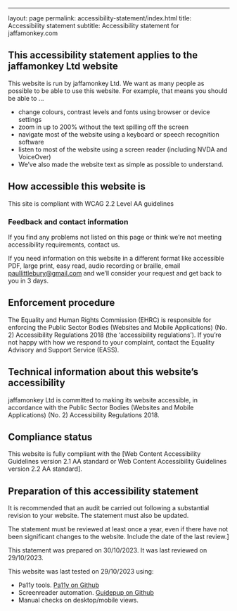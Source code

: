 ---
layout: page
permalink: accessibility-statement/index.html
title: Accessibility statement
subtitle: Accessibility statement for jaffamonkey.com


## This accessibility statement applies to the jaffamonkey Ltd website

This website is run by jaffamonkey Ltd. We want as many people as possible to be able to use this website. For example, that means you should be able to ...

- change colours, contrast levels and fonts using browser or device settings
- zoom in up to 200% without the text spilling off the screen
- navigate most of the website using a keyboard or speech recognition software
- listen to most of the website using a screen reader (including NVDA and VoiceOver)
- We’ve also made the website text as simple as possible to understand.

## How accessible this website is
This site is compliant with WCAG 2.2 Level AA guidelines

### Feedback and contact information
If you find any problems not listed on this page or think we’re not meeting accessibility requirements, contact us.

If you need information on this website in a different format like accessible PDF, large print, easy read, audio recording or braille, email paullittlebury@gmail.com and we’ll consider your request and get back to you in 3 days.

## Enforcement procedure

The Equality and Human Rights Commission (EHRC) is responsible for enforcing the Public Sector Bodies (Websites and Mobile Applications) (No. 2) Accessibility Regulations 2018 (the ‘accessibility regulations’). If you’re not happy with how we respond to your complaint, contact the Equality Advisory and Support Service (EASS).

## Technical information about this website’s accessibility

jaffamonkey Ltd is committed to making its website accessible, in accordance with the Public Sector Bodies (Websites and Mobile Applications) (No. 2) Accessibility Regulations 2018.

## Compliance status

This website is fully compliant with the [Web Content Accessibility Guidelines version 2.1 AA standard or Web Content Accessibility Guidelines version 2.2 AA standard].


## Preparation of this accessibility statement

It is recommended that an audit be carried out following a substantial revision to your website. The statement must also be updated.

The statement must be reviewed at least once a year, even if there have not been significant changes to the website. Include the date of the last review.]

This statement was prepared on 30/10/2023. It was last reviewed on 29/10/2023.

This website was last tested on 29/10/2023 using:
- Pa11y tools. [Pa11y on Github](https://github.com/pa11y)
- Screenreader automation. [Guidepup on Github](https://github.com/guidepup)
- Manual checks on desktop/mobile views.